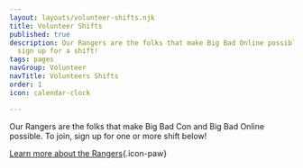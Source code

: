 ```yaml
---
layout: layouts/volunteer-shifts.njk
title: Volunteer Shifts
published: true
description: Our Rangers are the folks that make Big Bad Online possible. To join,
  sign up for a shift!
tags: pages
navGroup: Volunteer
navTitle: Volunteers Shifts
order: 1
icon: calendar-clock

---
```

Our Rangers are the folks that make Big Bad Con and Big Bad Online possible. To join, sign up for one or more shift below! 
<!--you must first [sign up as a volunteer](/rangers/#signup). Once you are registered you can book a shift below! -->
[Learn more about the Rangers](/rangers){.icon-paw}